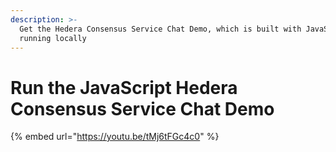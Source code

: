 ```yaml
---
description: >-
  Get the Hedera Consensus Service Chat Demo, which is built with JavaScript,
  running locally
---
```


# Run the JavaScript Hedera Consensus Service Chat Demo

{% embed url="https://youtu.be/tMj6tFGc4c0" %}




